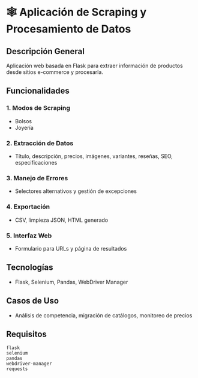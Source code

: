 # 🕸️ Aplicación de Scraping y Procesamiento de Datos

## Descripción General
Aplicación web basada en Flask para extraer información de productos desde sitios e-commerce y procesarla.

## Funcionalidades

### 1. Modos de Scraping
- Bolsos
- Joyería

### 2. Extracción de Datos
- Título, descripción, precios, imágenes, variantes, reseñas, SEO, especificaciones

### 3. Manejo de Errores
- Selectores alternativos y gestión de excepciones

### 4. Exportación
- CSV, limpieza JSON, HTML generado

### 5. Interfaz Web
- Formulario para URLs y página de resultados

## Tecnologías
- Flask, Selenium, Pandas, WebDriver Manager

## Casos de Uso
- Análisis de competencia, migración de catálogos, monitoreo de precios

## Requisitos
```
flask
selenium
pandas
webdriver-manager
requests
```

